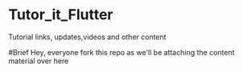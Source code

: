 # Tutor_it_Flutter
Tutorial links, updates,videos and other content 

#Brief
Hey, everyone fork this repo as we'll be attaching the content material over here
